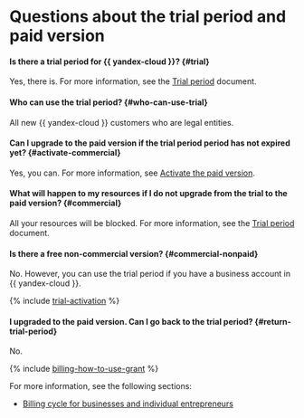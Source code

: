 # Questions about the trial period and paid version

#### Is there a trial period for {{ yandex-cloud }}? {#trial}

Yes, there is. For more information, see the [Trial period](../../getting-started/free-trial/concepts/quickstart.md) document.

#### Who can use the trial period? {#who-can-use-trial}

All new {{ yandex-cloud }} customers who are legal entities.

#### Can I upgrade to the paid version if the trial period period has not expired yet? {#activate-commercial}

Yes, you can. For more information, see [Activate the paid version](../../billing/operations/activate-commercial.md).

#### What will happen to my resources if I do not upgrade from the trial to the paid version? {#commercial}

All your resources will be blocked. For more information, see the [Trial period](../../getting-started/free-trial/concepts/quickstart.md) document.

#### Is there a free non-commercial version? {#commercial-nonpaid}

No. However, you can use the trial period if you have a business account in {{ yandex-cloud }}.

{% include [trial-activation](../../billing/_includes/trial-activation.md) %}

#### I upgraded to the paid version. Can I go back to the trial period? {#return-trial-period}

No.

{% include [billing-how-to-use-grant](../../_includes/billing-how-to-use-grant.md) %}

For more information, see the following sections:
- [Billing cycle for businesses and individual entrepreneurs](../../billing/payment/billing-cycle-business.md)